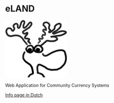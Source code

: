 # eLAND

![eLAND](docs/img/eland-w200.png)

Web Application for Community Currency Systems

[Info page in Dutch](https://eland.letsa.net)
